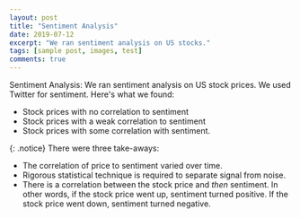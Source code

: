 ```yaml
---
layout: post
title: "Sentiment Analysis"
date: 2019-07-12
excerpt: "We ran sentiment analysis on US stocks."
tags: [sample post, images, test]
comments: true
---
```


Sentiment Analysis: We ran sentiment analysis on US stock prices. We used Twitter for sentiment. Here's what we found:
* Stock prices with no correlation to sentiment
* Stock prices with a weak correlation to sentiment
* Stock prices with some correlation with sentiment.

{: .notice}
There were three take-aways:
- The correlation of price to sentiment varied over time.
- Rigorous statistical technique is required to separate signal from noise.
- There is a correlation between the stock price and *then* sentiment. In other words, if the stock price went up, sentiment turned positive. If the stock price went down, sentiment turned negative.
